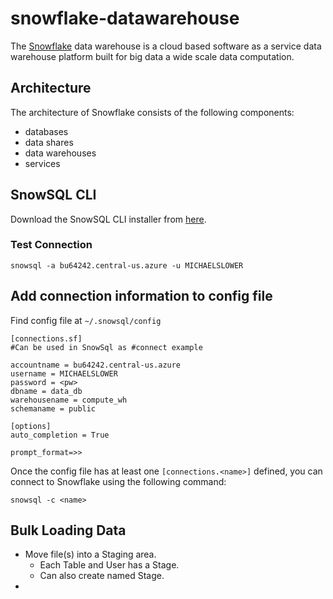 # snowflake-datawarehouse

The [Snowflake](https://www.snowflake.com/) data warehouse is a cloud based software as a service data warehouse platform built for big data a wide scale data computation.

## Architecture

The architecture of Snowflake consists of the following components:

- databases
- data shares
- data warehouses
- services

## SnowSQL CLI

Download the SnowSQL CLI installer from [here](https://sfc-repo.snowflakecomputing.com/snowsql/bootstrap/index.html).

### Test Connection

    snowsql -a bu64242.central-us.azure -u MICHAELSLOWER

## Add connection information to config file

Find config file at `~/.snowsql/config`

    [connections.sf]
    #Can be used in SnowSql as #connect example

    accountname = bu64242.central-us.azure
    username = MICHAELSLOWER
    password = <pw>
    dbname = data_db
    warehousename = compute_wh
    schemaname = public

    [options]
    auto_completion = True

    prompt_format=>>

Once the config file has at least one `[connections.<name>]` defined, you can connect to Snowflake using the following command:

    snowsql -c <name>

## Bulk Loading Data

- Move file(s) into a Staging area.
  - Each Table and User has a Stage.
  - Can also create named Stage.
- 
